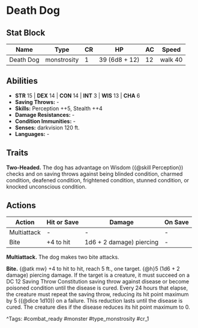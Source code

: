 # Death Dog

## Stat Block

| Name | Type | CR | HP | AC | Speed |
|------|------|----|----|----|-------|
| Death Dog | monstrosity | 1 | 39 (6d8 + 12) | 12 | walk 40 |

## Abilities

- **STR** 15 | **DEX** 14 | **CON** 14 | **INT** 3 | **WIS** 13 | **CHA** 6
- **Saving Throws:** -  
- **Skills:** Perception ++5, Stealth ++4  
- **Damage Resistances:** -  
- **Condition Immunities:** -  
- **Senses:** darkvision 120 ft.  
- **Languages:** -

## Traits

**Two-Headed.** The dog has advantage on Wisdom ({@skill Perception}) checks and on saving throws against being blinded condition, charmed condition, deafened condition, frightened condition, stunned condition, or knocked unconscious condition.


## Actions

| Action | Hit or Save | Damage | On Save |
|--------|--------------|--------|----------|
| Multiattack | - | - | - |
| Bite | +4 to hit | 1d6 + 2 damage) piercing | - |

**Multiattack.** The dog makes two bite attacks.

**Bite.** {@atk mw} +4 to hit to hit, reach 5 ft., one target. {@h}5 (1d6 + 2 damage) piercing damage. If the target is a creature, it must succeed on a DC 12 Saving Throw Constitution saving throw against disease or become poisoned condition until the disease is cured. Every 24 hours that elapse, the creature must repeat the saving throw, reducing its hit point maximum by 5 ({@dice 1d10}) on a failure. This reduction lasts until the disease is cured. The creature dies if the disease reduces its hit point maximum to 0.


^Tags: #combat_ready #monster #type_monstrosity #cr_1